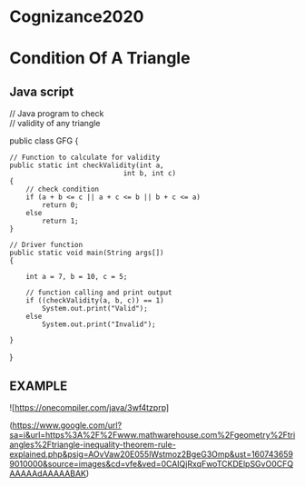 # Cognizance2020
<!-- headings -->
# Condition Of A Triangle 

## Java script

// Java program to check  
// validity of any triangle 
  
public class GFG { 
  
  
    // Function to calculate for validity 
    public static int checkValidity(int a, 
                                int b, int c) 
    { 
        // check condition 
        if (a + b <= c || a + c <= b || b + c <= a) 
            return 0; 
        else
            return 1; 
    } 
  
    // Driver function 
    public static void main(String args[]) 
    { 
  
        int a = 7, b = 10, c = 5; 
      
        // function calling and print output 
        if ((checkValidity(a, b, c)) == 1) 
            System.out.print("Valid"); 
        else
            System.out.print("Invalid"); 
          
    } 
} 

## EXAMPLE
![https://onecompiler.com/java/3wf4tzprp]

(https://www.google.com/url?sa=i&url=https%3A%2F%2Fwww.mathwarehouse.com%2Fgeometry%2Ftriangles%2Ftriangle-inequality-theorem-rule-explained.php&psig=AOvVaw20E055lWstmoz2BgeG3Omp&ust=1607436599010000&source=images&cd=vfe&ved=0CAIQjRxqFwoTCKDElpSGvO0CFQAAAAAdAAAAABAK)
